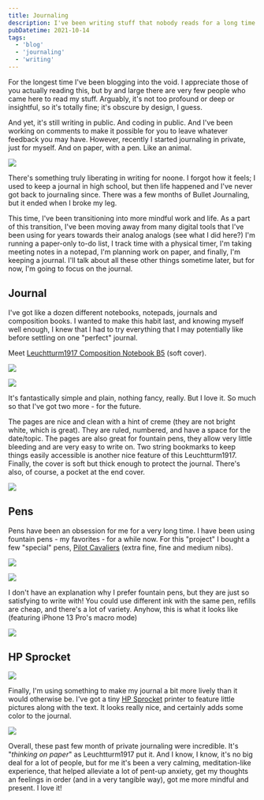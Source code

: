 ```yaml
---
title: Journaling
description: I've been writing stuff that nobody reads for a long time. Now I not only do it here but also in a private paper-based journal. And it's been a game-changer in the past few months.
pubDatetime: 2021-10-14
tags:
  - 'blog'
  - 'journaling'
  - 'writing'
---
```


For the longest time I've been blogging into the void. I appreciate those of you actually reading this, but by and large there are very few people who came here to read my stuff. Arguably, it's not too profound or deep or insightful, so it's totally fine; it's obscure by design, I guess.

And yet, it's still writing in public. And coding in public. And I've been working on comments to make it possible for you to leave whatever feedback you may have. However, recently I started journaling in private, just for myself. And on paper, with a pen. Like an animal.

![](assets/blog/posts/journaling/7d5aecc45d9d076d60778e0485260af6782ea21d-2615x1885.avif)

There's something truly liberating in writing for noone. I forgot how it feels; I used to keep a journal in high school, but then life happened and I've never got back to journaling since. There was a few months of Bullet Journaling, but it ended when I broke my leg.

This time, I've been transitioning into more mindful work and life. As a part of this transition, I've been moving away from many digital tools that I've been using for years towards their analog analogs (see what I did here?) I'm running a paper-only to-do list, I track time with a physical timer, I'm taking meeting notes in a notepad, I'm planning work on paper, and finally, I'm keeping a journal. I'll talk about all these other things sometime later, but for now, I'm going to focus on the journal.

## Journal

I've got like a dozen different notebooks, notepads, journals and composition books. I wanted to make this habit last, and knowing myself well enough, I knew that I had to try everything that I may potentially like before settling on one "perfect" journal.

Meet [Leuchtturm1917 Composition Notebook B5](https://www.leuchtturm1917.us/notebook-composition-b5-ruled-softcover-121-numbered-pages-emerald.html) (soft cover).

![](assets/blog/posts/journaling/4d149d14394fad03294cb36fc3f71105b4673534-788x1280.avif)

![](assets/blog/posts/journaling/be645509e0852d4830d6f5f1b670f12fdfa57910-1000x445.avif)

It's fantastically simple and plain, nothing fancy, really. But I love it. So much so that I've got two more - for the future.

The pages are nice and clean with a hint of creme (they are not bright white, which is great). They are ruled, numbered, and have a space for the date/topic. The pages are also great for fountain pens, they allow very little bleeding and are very easy to write on. Two string bookmarks to keep things easily accessible is another nice feature of this Leuchtturm1917. Finally, the cover is soft but thick enough to protect the journal. There's also, of course, a pocket at the end cover.

![](assets/blog/posts/journaling/dab5bb5de60530dc514ca743b52b3a76932da10c-1000x563.avif)

## Pens

Pens have been an obsession for me for a very long time. I have been using fountain pens - my favorites - for a while now. For this "project" I bought a few "special" pens, [Pilot Cavaliers](https://www.jetpens.com/Pilot-Cavalier-Fountain-Pen-Metallic-Pearl-White-Medium-Nib/pd/22744) (extra fine, fine and medium nibs).

![](assets/blog/posts/journaling/15d4a5b1c9bf7279067b1d25806d0e01343536b6-1000x563.avif)

![](assets/blog/posts/journaling/dc8937c78f0e62b685a4a03ba6dc69979778d04e-2268x4032.avif)

I don't have an explanation why I prefer fountain pens, but they are just so satisfying to write with! You could use different ink with the same pen, refills are cheap, and there's a lot of variety. Anyhow, this is what it looks like (featuring iPhone 13 Pro's macro mode)

![](assets/blog/posts/journaling/98f7165faa91f2e826db03a0b57fd572de68c591-1000x563.avif)

## HP Sprocket

![](assets/blog/posts/journaling/4f9fd1faf8a132ad617c76545b422f50964a3afe-1000x563.avif)

Finally, I'm using something to make my journal a bit more lively than it would otherwise be. I've got a tiny [HP Sprocket](https://sprocketprinters.com/) printer to feature little pictures along with the text. It looks really nice, and certainly adds some color to the journal.

![](assets/blog/posts/journaling/cd0069454374ae28fd083ef77828584fc265b2f8-400x225.gif)

Overall, these past few month of private journaling were incredible. It's "_thinking on paper_" as Leuchtturm1917 put it. And I know, I know, it's no big deal for a lot of people, but for me it's been a very calming, meditation-like experience, that helped alleviate a lot of pent-up anxiety, get my thoughts an feelings in order (and in a very tangible way), got me more mindful and present. I love it!
